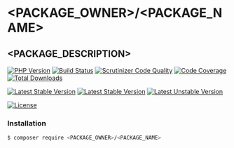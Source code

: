 # <PACKAGE_OWNER>/<PACKAGE_NAME>

## <PACKAGE_DESCRIPTION>

[![PHP Version](https://img.shields.io/packagist/php-v/<PACKAGE_OWNER>/<PACKAGE_NAME>.svg)](https://php.net)
[![Build Status](https://travis-ci.org/<PACKAGE_OWNER>/<PACKAGE_NAME>.svg?branch=master)](https://travis-ci.org/<PACKAGE_OWNER>/<PACKAGE_NAME>)
[![Scrutinizer Code Quality](https://scrutinizer-ci.com/g/<PACKAGE_OWNER>/<PACKAGE_NAME>/badges/quality-score.png?b=master)](https://scrutinizer-ci.com/g/<PACKAGE_OWNER>/<PACKAGE_NAME>/?branch=master)
[![Code Coverage](https://scrutinizer-ci.com/g/<PACKAGE_OWNER>/<PACKAGE_NAME>/badges/coverage.png?b=master)](https://scrutinizer-ci.com/g/<PACKAGE_OWNER>/<PACKAGE_NAME>/?branch=master)
[![Total Downloads](https://poser.pugx.org/<PACKAGE_OWNER>/<PACKAGE_NAME>/downloads)](https://packagist.org/packages/<PACKAGE_OWNER>/<PACKAGE_NAME>)

[![Latest Stable Version](https://poser.pugx.org/<PACKAGE_OWNER>/<PACKAGE_NAME>/v/stable)](https://packagist.org/packages/<PACKAGE_OWNER>/<PACKAGE_NAME>)
[![Latest Stable Version](https://img.shields.io/packagist/v/<PACKAGE_OWNER>/<PACKAGE_NAME>.svg)](https://packagist.org/packages/<PACKAGE_OWNER>/<PACKAGE_NAME>)
[![Latest Unstable Version](https://poser.pugx.org/<PACKAGE_OWNER>/<PACKAGE_NAME>/v/unstable)](https://packagist.org/packages/<PACKAGE_OWNER>/<PACKAGE_NAME>)

[![License](https://poser.pugx.org/<PACKAGE_OWNER>/<PACKAGE_NAME>/license)](https://packagist.org/packages/<PACKAGE_OWNER>/<PACKAGE_NAME>)

### Installation

```bash
$ composer require <PACKAGE_OWNER>/<PACKAGE_NAME>
```
